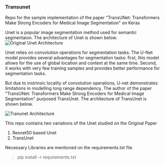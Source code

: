 ### Transunet
Repo for the sample implementation of the paper "TransUNet: Transformers Make Strong Encoders for Medical Image Segmentation" on Keras

Unet is a popular image segmentation method used for semantic segmentaion. The architecture of Unet is shown below.
![Original Unet Architecture](https://miro.medium.com/v2/resize:fit:4800/format:webp/0*38vydfXeaN0Nc1p7.png)

Unet relies on convolution operations for segmentation tasks. The U-Net model provides several advantages for segmentation tasks: first, this model allows for the use of global location and context at the same time. Second, it works with very few training samples and provides better performance for segmentation tasks.

But due to instrinsic locality of convolution operations, U-net demonstrates limitations in modelling long range dependency. The author of the paper "TransUNet: Transformers Make Strong Encoders for Medical Image Segmentation" purposed TransUnet. The architecture of TransUnet is shown below.

![Tranunet Architecture](https://miro.medium.com/v2/resize:fit:1400/format:webp/1*1l_NSL1H1Evbn6IImZzx0A.png)


This repo contains two variations of the Unet studied on the Original Paper

1. Resnet50 based Unet
2. TransUnet

Necessary Libraries are mentioned on the requirements.txt file
> pip install -r requirements.txt
